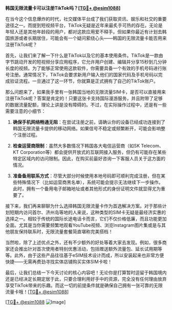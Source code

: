 **韩国无限流量卡可以注册TikTok吗？[[TG💪+ @esim1088](https://t.me/s/esim1088)]**

在当今这个信息爆炸的时代，社交媒体平台成了我们获取资讯、娱乐和社交的重要途径之一。而提到短视频平台，TikTok无疑是近年来最炙手可热的存在。无论是年轻人还是其他年龄段的用户，都对这款应用爱不释手。但如果你最近有计划去韩国旅游或者长期居住，可能会有一个疑问萦绕心头——韩国的无限流量卡能否用来注册TikTok呢？

首先，让我们来了解一下什么是TikTok以及它的基本使用条件。TikTok是一款由字节跳动开发的短视频分享应用程序，它允许用户创建、编辑并分享15秒到几分钟长度的视频。为了能够正常使用这款软件，你需要具备一个有效的手机号码进行账号注册。通常情况下，TikTok会要求新用户输入他们的国家代码及手机号码以完成验证流程。一旦通过了这一环节，你就算是正式拥有了自己的TikTok账户。

那么问题来了，如果我手里有一张韩国当地的无限流量SIM卡，是否可以直接用来注册TikTok呢？答案是肯定的！只要这张卡支持国际漫游服务，并且附带了足够的数据流量配额，理论上讲是没有障碍的。不过，在实际操作过程中，还是有一些需要注意的小细节：

1. **确保手机网络畅通无阻**：在尝试注册之前，请确认你的设备已经成功连接到了韩国无限流量卡提供的移动网络。如果信号不稳定或频繁断开，可能会影响整个注册过程。
   
2. **检查运营商限制**：虽然大多数情况下韩国各大电信运营商（如SK Telecom、KT Corporation等）都会提供开放式的互联网接入服务，但仍有可能存在某些特定区域内的访问限制。因此，在购买前最好咨询一下客服人员关于这方面的情况。

3. **准备备用联系方式**：尽管大部分时候使用本地号码即可顺利完成注册，但在某些特殊情况下（比如运营商黑名单），系统可能会提示无法继续下一步操作。此时，拥有一个备用电子邮箱地址或者其他形式的身份证明文件就显得尤为重要了。

接下来，我们再来聊聊为什么选择韩国无限流量卡作为首选解决方案。对于那些计划短期内访问首尔、济州岛等地的人来说，这种类型的SIM卡无疑是最经济实惠的选择之一。相较于传统的国际长途电话卡而言，它们不仅价格低廉，而且功能更加全面。尤其是当你需要频繁地观看YouTube视频、浏览Instagram图片集或是与其他朋友保持联系时，无限流量套餐简直堪称完美搭档！

当然啦，除了上述优点之外，还有不少额外的好处等着大家去发现。例如，很多商家还会推出针对首次使用者特别优惠活动，包括赠送额外流量包、延长试用期等等。此外，由于这些产品往往基于eSIM技术设计而成，所以安装起来也非常方便快捷——无需再费劲寻找实体店铺购买实体SIM卡啦！

最后，让我们总结一下今天讨论的核心内容吧！无论你是打算暂时逗留于韩国境内还是已经决定长期定居于此，只要合理利用好手中的资源，完全没有任何理由放弃享受TikTok带来的乐趣。而这一切的前提条件就是确保自己拥有一张可靠的无限流量卡哦！[[TG💪+ @esim1088](https://t.me/s/esim1088)]

[[TG💪+ @esim1088](https://t.me/s/esim1088) ![Image](https://i.postimg.cc/4NQfJmqS/Snipaste-2025-05-13-00-14-12.png)]